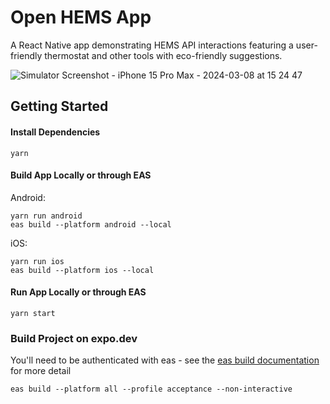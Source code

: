 # Open HEMS App
A React Native app demonstrating HEMS API interactions featuring a user-friendly thermostat and other tools with eco-friendly suggestions.

![Simulator Screenshot - iPhone 15 Pro Max - 2024-03-08 at 15 24 47](https://github.com/ACE-IoT-Solutions/connecting-mha-app/assets/94999450/6df0f135-33c1-4c9c-a2cb-7ffddfb56a3a)


## Getting Started
#### Install Dependencies
```
yarn
```

#### Build App Locally or through EAS
Android:
```
yarn run android
eas build --platform android --local
```
iOS:
```
yarn run ios
eas build --platform ios --local
```

#### Run App Locally or through EAS
```
yarn start
```

### Build Project on expo.dev
You'll need to be authenticated with eas - see the [eas build documentation](https://docs.expo.dev/build/introduction/) for more detail
```
eas build --platform all --profile acceptance --non-interactive
```
